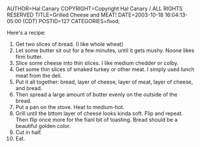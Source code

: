 AUTHOR=Hal Canary
COPYRIGHT=Copyright Hal Canary / ALL RIGHTS RESERVED
TITLE=Grilled Cheese and MEAT!
DATE=2003-10-18 16:04:13-05:00 (CDT)
POSTID=127
CATEGORIES=food;

Here's a recipe:

1.  Get two slices of bread. (I like whole wheat)
2.  Let some butter sit out for a few minutes, until it gets mushy. Noone likes firm butter.
3.  Slice some cheese into thin slices. I like medium chedder or colby.
4.  Get some thin slices of smaked turkey or other meat. I simply used lunch meat from the deli.
5.  Put it all together: bread, layer of cheese, layer of meat, layer of cheese, and bread.
6.  Then spread a large amount of butter evenly on the outside of the bread.
7.  Put a pan on the stove. Heat to medium-hot.
8.  Grill until the bttom layer of cheese looks kinda soft. Flip and repeat. Then flip once more for the fianl bit of toasting. Bread should be a beautiful golden color.
9.  Cut in half.
10.  Eat.
